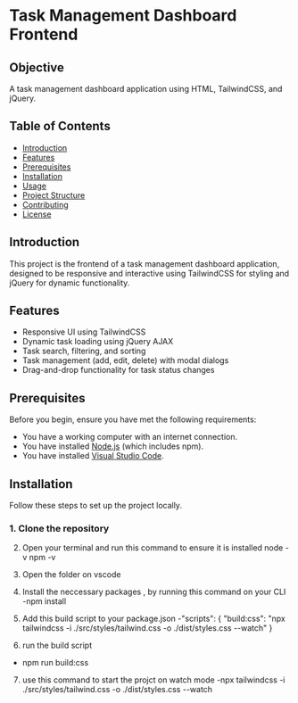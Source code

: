 # Task Management Dashboard Frontend

## Objective

A task management dashboard application using HTML, TailwindCSS, and jQuery.

## Table of Contents

- [Introduction](#introduction)
- [Features](#features)
- [Prerequisites](#prerequisites)
- [Installation](#installation)
- [Usage](#usage)
- [Project Structure](#project-structure)
- [Contributing](#contributing)
- [License](#license)

## Introduction

This project is the frontend of a task management dashboard application, designed to be responsive and interactive using TailwindCSS for styling and jQuery for dynamic functionality.

## Features

- Responsive UI using TailwindCSS
- Dynamic task loading using jQuery AJAX
- Task search, filtering, and sorting
- Task management (add, edit, delete) with modal dialogs
- Drag-and-drop functionality for task status changes

## Prerequisites

Before you begin, ensure you have met the following requirements:

- You have a working computer with an internet connection.
- You have installed [Node.js](https://nodejs.org/en/download/) (which includes npm).
- You have installed [Visual Studio Code](https://code.visualstudio.com/).

## Installation

Follow these steps to set up the project locally.

### 1. Clone the repository

2. Open your terminal and run this command to ensure it is installed
node -v
npm -v

3. Open the folder on vscode
4. Install the neccessary packages , by running this command on your CLI
-npm install
5. Add this build script to your package.json 
-"scripts": {
  "build:css": "npx tailwindcss -i ./src/styles/tailwind.css -o ./dist/styles.css --watch"
}
6. run the build script
- npm run build:css
7. use this command to start the projct on watch mode
-npx tailwindcss -i ./src/styles/tailwind.css -o ./dist/styles.css --watch

